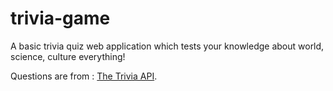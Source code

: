 # trivia-game

A basic trivia quiz web application which tests your knowledge about world, science, culture everything!

Questions are from : [The Trivia API](https://the-trivia-api.com/).
